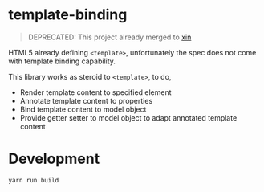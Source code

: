 # template-binding

> DEPRECATED: This project already merged to [xin](https://github.com/xinix-technology/xin)

HTML5 already defining `<template>`, unfortunately the spec does not come with template binding capability.

This library works as steroid to `<template>`, to do,

- Render template content to specified element
- Annotate template content to properties
- Bind template content to model object
- Provide getter setter to model object to adapt annotated template content

# Development

```
yarn run build
```
